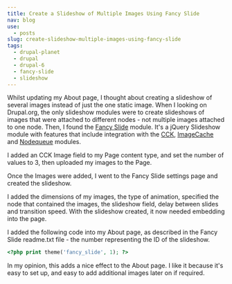 ```yaml
---
title: Create a Slideshow of Multiple Images Using Fancy Slide
nav: blog
use:
  - posts
slug: create-slideshow-multiple-images-using-fancy-slide
tags:
  - drupal-planet
  - drupal
  - drupal-6
  - fancy-slide
  - slideshow
---
```

Whilst updating my About page, I thought about creating a slideshow of several images instead of just the one static image. When I looking on Drupal.org, the only slideshow modules were to create slideshows of images that were attached to different nodes - not multiple images attached to one node. Then, I found the [Fancy Slide](http://drupal.org/project/fancy_slide) module. It's a jQuery Slideshow module with features that include integration with the [CCK](http://drupal.org/project/cck), [ImageCache](http://drupal.org/project/imagecache) and [Nodequeue](http://drupal.org/project/nodequeue) modules.

I added an CCK Image field to my Page content type, and set the number of values to 3, then uploaded my images to the Page.

Once the Images were added, I went to the Fancy Slide settings page and created the slideshow.

I added the dimensions of my images, the type of animation, specified the node that contained the images, the slideshow field, delay between slides and transition speed. With the slideshow created, it now needed embedding into the page.

I added the following code into my About page, as described in the Fancy Slide readme.txt file - the number representing the ID of the slideshow.

~~~php
<?php print theme('fancy_slide', 1); ?>
~~~

In my opinion, this adds a nice effect to the About page. I like it because it's easy to set up, and easy to add additional images later on if required.